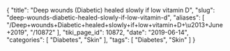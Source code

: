 {
    "title": "Deep wounds (Diabetic) healed slowly if low vitamin D",
    "slug": "deep-wounds-diabetic-healed-slowly-if-low-vitamin-d",
    "aliases": [
        "/Deep+wounds+Diabetic+healed+slowly+if+low+vitamin+D+\u2013+June+2019",
        "/10872"
    ],
    "tiki_page_id": 10872,
    "date": "2019-06-14",
    "categories": [
        "Diabetes",
        "Skin"
    ],
    "tags": [
        "Diabetes",
        "Skin"
    ]
}